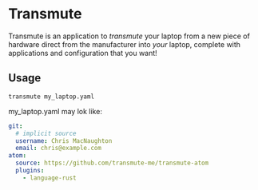 # Transmute

Transmute is an application to _transmute_ your laptop from a new piece of
hardware direct from the manufacturer into *your* laptop, complete with
applications and configuration that you want!

## Usage

`transmute my_laptop.yaml`

my_laptop.yaml may lok like:

~~~yaml
git:
  # implicit source
  username: Chris MacNaughton
  email: chris@example.com
atom:
  source: https://github.com/transmute-me/transmute-atom
  plugins:
    - language-rust
~~~
